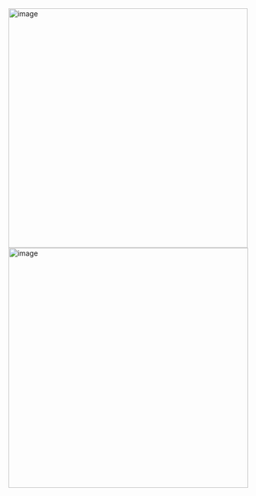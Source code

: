 <img width="472" alt="image" src="https://github.com/user-attachments/assets/511d850b-c3ef-497c-a356-7a4591cea618" />
<img width="473" alt="image" src="https://github.com/user-attachments/assets/f9530175-aee0-46a7-a6a8-e69df4d385f7" />